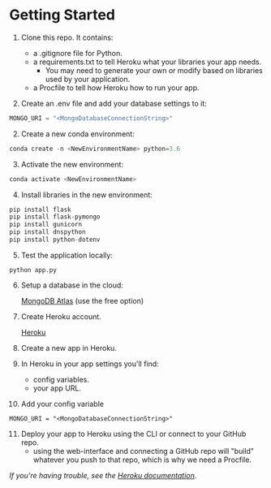 # Getting Started
1. Clone this repo. It contains:

     * a .gitignore file for Python.
     * a requirements.txt to tell Heroku what your libraries your app needs.
        * You may need to generate your own or modify based on libraries used by your application.
     * a Procfile to tell how Heroku how to run your app.

2. Create an .env file and add your database settings to it:
```python
MONGO_URI = "<MongoDatabaseConnectionString>"
```

2. Create a new conda environment:
```python
conda create -n <NewEnvironmentName> python=3.6
```
3. Activate the new environment:
```python
conda activate <NewEnvironmentName>
```

4. Install libraries in the new environment:
```python
pip install flask
pip install flask-pymongo
pip install gunicorn
pip install dnspython
pip install python-dotenv
```

5. Test the application locally:
```
python app.py
```

6. Setup a database in the cloud:

   [MongoDB Atlas](https://www.mongodb.com/atlas) (use the free option)

7. Create Heroku account.

   [Heroku](https://www.heroku.com)

8. Create a new app in Heroku.

9. In Heroku in your app settings you'll find:
     * config variables.
     * your app URL.

10. Add your config variable

```
MONGO_URI = "<MongoDatabaseConnectionString>"
```

11. Deploy your app to Heroku using the CLI or connect to your GitHub repo.
    * using the web-interface and connecting a GitHub repo will "build" whatever you push to that repo, which is why we need a Procfile.

*If you're having trouble, see the [Heroku documentation](https://devcenter.heroku.com/articles/getting-started-with-python).*
